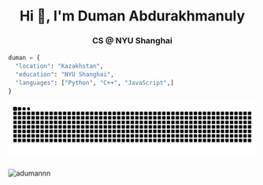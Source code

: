 <h1 align="center">Hi 👋, I'm Duman Abdurakhmanuly</h1>
<h3 align="center">CS @ NYU Shanghai</h3>


```python
duman = {
  "location": "Kazakhstan",
  "education": "NYU Shanghai",
  "languages": ["Python", "C++", "JavaScript",]
}
```
<img src="https://raw.githubusercontent.com/adumannn/adumannn/output/snake.svg" alt="Snake animation" />

###


<p align="left"> <img src="https://komarev.com/ghpvc/?username=adumannn&label=Profile%20views&color=0e75b6&style=flat" alt="adumannn" /> </p>
